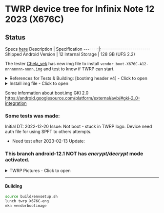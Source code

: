 # TWRP device tree for Infinix Note 12 2023 (X676C)

## Status

Specs [here](https://www.devicespecifications.com/en/model/69965aab)
Description | Specification
-------:|:-------------------------
Shipped Android Version | 12
Internal Storage | 128 GB (UFS 2.2)

The tester [Chela_vek](https://4pda.to/forum/index.php?showuser=8411813) has new img file to install `vendor_boot-X676C-A12-nnnnnnnn-nnnn.img` and test to know if TWRP can start.

<details><summary>References for Tests & Building: [bootimg header v4] - Click to open</summary>
<p>

[bootimg header v4](https://android.googlesource.com/platform/system/tools/mkbootimg/+/refs/heads/master/include/bootimg/bootimg.h#404)

[BoardConfig.mk](https://android.googlesource.com/device/google/cuttlefish/+/70e6a3f2434529698dc831471a1a7b675cb87cc3/shared/BoardConfig.mk)

[Bootloader overview](https://source.android.com/docs/core/architecture/bootloader)

[Vendor Boot Partitions](https://source.android.com/docs/core/architecture/bootloader/partitions/vendor-boot-partitions)

[Boot Image Header](https://source.android.com/docs/core/architecture/bootloader/boot-image-header)

[Generic Boot Partition - vendor_boot](https://source.android.com/docs/core/architecture/bootloader/partitions/generic-boot)

[Vendor/ODM DLKM Partition](https://source.android.com/docs/core/architecture/bootloader/partitions/vendor-odm-dlkm-partition)

[Version Information in AVB properties](https://source.android.com/docs/core/architecture/bootloader/version-info-avb)
</p>
</details>

<details><summary>Install img file - Click to open</summary>
<p>

[in fastbootd -- Fastboot commands](https://source.android.com/docs/core/architecture/bootloader/fastbootd#fastboot-commands)
`fastboot fetch vendor_boot <out.img>`
Use in Android 12 and higher to support flashing vendor ramdisks.

Gets the entire partition size and the chunk size. Gets data for each chunk, then stitches the data together to <out.img>

For details, see `fastboot fetch vendor_boot <out.img>`.

`fastboot flash vendor_boot:default <vendor-ramdisk.img>`	
Use in Android 12 and higher to support flashing vendor ramdisks.

This is a special variant of the flash command. It performs a fetch vendor_boot image function, as if fastboot fetch was called. The new vendor_boot image it flashes depends on whether the boot header version is version 3 or version 4.

For details, see `fastboot flash vendor_boot:default <vendor-ramdisk.img>`.

fastboot flash vendor_boot:<foo> <vendor-ramdisk.img>	Use in Android 12 and higher to support flashing vendor ramdisks.
Fetches the vendor_boot image. Returns an error if the vendor boot header is version 3. If it’s version 4, it finds the correct vendor ramdisk fragment (if available). It replaces that with the given image, recalculates sizes and offsets, and flashes the new vendor_boot image.

For details, see `fastboot flash vendor_boot:<foo> <vendor-ramdisk.img>`
</p>
</details>

Some information about boot.img GKI 2.0 https://android.googlesource.com/platform/external/avb/#gki-2_0-integration

### Some tests was made: 
Initial DT: 2022-12-20
Issue: Not boot - stuck in TWRP logo. Device need auth file for using SPFT to others attempts.

 - Need test after 2023-02-13
Update:  

### This branch android-12.1 **NOT** has ***encrypt/decrypt*** mode activated.

<details><summary>TWRP Pictures - Click to open</summary>
<p>
![TWRP Working](https://github.com/lopestom/twrp_device_infinix_X676C/releases/download/IN_12_2023-X676C-v848/Screenshot_2023-02-19-13-42-39.png)

![TWRP Working](https://github.com/lopestom/twrp_device_infinix_X676C/releases/download/IN_12_2023-X676C-v848/Screenshot_2023-02-19-13-42-57.png)

![TWRP Working](https://github.com/lopestom/twrp_device_infinix_X676C/releases/download/IN_12_2023-X676C-v848/Screenshot_2023-02-19-13-41-48.png)

![TWRP Working](https://github.com/lopestom/twrp_device_infinix_X676C/releases/download/IN_12_2023-X676C-v848/Screenshot_2023-02-19-13-38-14.png)

![TWRP Working](https://github.com/lopestom/twrp_device_infinix_X676C/releases/download/IN_12_2023-X676C-v848/Screenshot_2023-02-19-13-40-20.png)
</p>
</details>

-----
#### Building

```bash
source build/envsetup.sh
lunch twrp_X676C-eng
mka vendorbootimage
```
